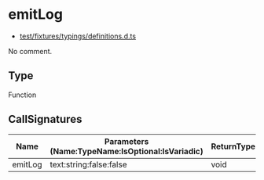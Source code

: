 # emitLog

* [test/fixtures/typings/definitions.d.ts](/test/fixtures/typings/definitions.d.ts#L5)

No comment.

## Type

Function

## CallSignatures

Name|Parameters (Name:TypeName:IsOptional:IsVariadic)|ReturnTypeName|Comment
---|---|---|---
emitLog|text:string:false:false |void|
